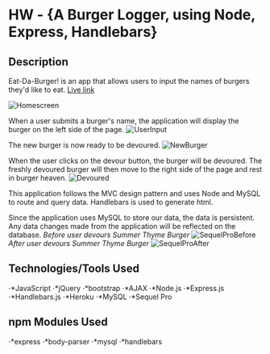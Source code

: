 # HW - {A Burger Logger, using Node, Express, Handlebars}

## Description
Eat-Da-Burger! is an app that allows users to input the names of burgers they'd like to eat.
[Live link](https://nicoles-burger-logger.herokuapp.com/)


![Homescreen](https://github.com/nicolechowt/Burger/blob/master/screenshots/home.jpg)

When a user submits a burger's name, the application will display the burger on the left side of the page.
![UserInput](https://github.com/nicolechowt/Burger/blob/master/screenshots/userInput.jpg)

The new burger is now ready to be devoured. 
![NewBurger](https://github.com/nicolechowt/Burger/blob/master/screenshots/newBurger.jpg)

When the user clicks on the devour button, the burger will be devoured. The freshly devoured burger will then move to the right side of the page and rest in burger heaven.
![Devoured](https://github.com/nicolechowt/Burger/blob/master/screenshots/devoured.jpg)

This application follows the MVC design pattern and uses Node and MySQL to route and query data. Handlebars is used to generate html.

Since the application uses MySQL to store our data, the data is persistent. Any data changes made from the application will be reflected on the database.
*Before user devours Summer Thyme Burger*
![SequelProBefore](https://github.com/nicolechowt/Burger/blob/master/screenshots/sequelpro_before)
*After user devours Summer Thyme Burger*
![SequelProAfter](https://github.com/nicolechowt/Burger/blob/master/screenshots/sequelpro_after.jpg)

## Technologies/Tools Used
⋅*JavaScript
⋅*jQuery
⋅*bootstrap
⋅*AJAX
⋅*Node.js
⋅*Express.js
⋅*Handlebars.js
⋅*Heroku
⋅*MySQL
⋅*Sequel Pro

## npm Modules Used
⋅*express
⋅*body-parser
⋅*mysql
⋅*handlebars
